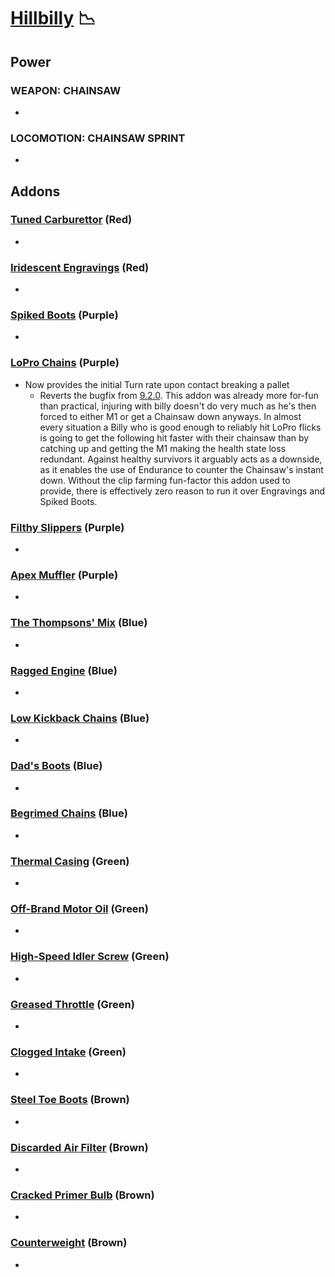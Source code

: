 # [Hillbilly](<https://deadbydaylight.wiki.gg/wiki/Max_Thompson_Jr.>) 📉

## Power

### WEAPON: CHAINSAW

-


### LOCOMOTION: CHAINSAW SPRINT

-


## Addons

### [Tuned Carburettor](<https://deadbydaylight.wiki.gg/wiki/Tuned_Carburettor>) (Red)

-


### [Iridescent Engravings](<https://deadbydaylight.wiki.gg/wiki/Iridescent_Engravings>) (Red)

-


### [Spiked Boots](<https://deadbydaylight.wiki.gg/wiki/Spiked_Boots>) (Purple)

-


### [LoPro Chains](<https://deadbydaylight.wiki.gg/wiki/LoPro_Chains>) (Purple)

- Now provides the initial Turn rate upon contact breaking a pallet
  - Reverts the bugfix from [9.2.0](<https://deadbydaylight.wiki.gg/wiki/Patch_Notes_9.2.X#Patch_9.2.0:~:text=Fixed%20an%20issue%20where%20The%20Hillbilly%20could%20completely%20turn%20around%20when%20breaking%20a%20door%20while%20using%20the%20LoPro%20Chains%20add-on.>). This addon was already more for-fun than practical, injuring with billy doesn't do very much as he's then forced to either M1 or get a Chainsaw down anyways. In almost every situation a Billy who is good enough to reliably hit LoPro flicks is going to get the following hit faster with their chainsaw than by catching up and getting the M1 making the health state loss redundant. Against healthy survivors it arguably acts as a downside, as it enables the use of Endurance to counter the Chainsaw's instant down. Without the clip farming fun-factor this addon used to provide, there is effectively zero reason to run it over Engravings and Spiked Boots.


### [Filthy Slippers](<https://deadbydaylight.wiki.gg/wiki/Filthy_Slippers>) (Purple)

-


### [Apex Muffler](<https://deadbydaylight.wiki.gg/wiki/Apex_Muffler>) (Purple)

-


### [The Thompsons' Mix](<https://deadbydaylight.wiki.gg/wiki/The_Thompsons'_Mix>) (Blue)

-


### [Ragged Engine](<https://deadbydaylight.wiki.gg/wiki/Ragged_Engine>) (Blue)

-


### [Low Kickback Chains](<https://deadbydaylight.wiki.gg/wiki/Low_Kickback_Chains>) (Blue)

-


### [Dad's Boots](<https://deadbydaylight.wiki.gg/wiki/Dad%27s_Boots>) (Blue)

-


### [Begrimed Chains](<https://deadbydaylight.wiki.gg/wiki/Begrimed_Chains_(Chainsaw)>) (Blue)

-


### [Thermal Casing](<https://deadbydaylight.wiki.gg/wiki/Thermal_Casing>) (Green)

-


### [Off-Brand Motor Oil](<https://deadbydaylight.wiki.gg/wiki/Off-Brand_Motor_Oil>) (Green)

-


### [High-Speed Idler Screw](<https://deadbydaylight.wiki.gg/wiki/High-Speed_Idler_Screw>) (Green)

-


### [Greased Throttle](<https://deadbydaylight.wiki.gg/wiki/Greased_Throttle>) (Green)

-


### [Clogged Intake](<https://deadbydaylight.wiki.gg/wiki/Clogged_Intake>) (Green)

-


### [Steel Toe Boots](<https://deadbydaylight.wiki.gg/wiki/Steel_Toe_Boots>) (Brown)

-


### [Discarded Air Filter](<https://deadbydaylight.wiki.gg/wiki/Discarded_Air_Filter>) (Brown)

-


### [Cracked Primer Bulb](<https://deadbydaylight.wiki.gg/wiki/Cracked_Primer_Bulb>) (Brown)

-


### [Counterweight](<https://deadbydaylight.wiki.gg/wiki/Counterweight>) (Brown)

-

